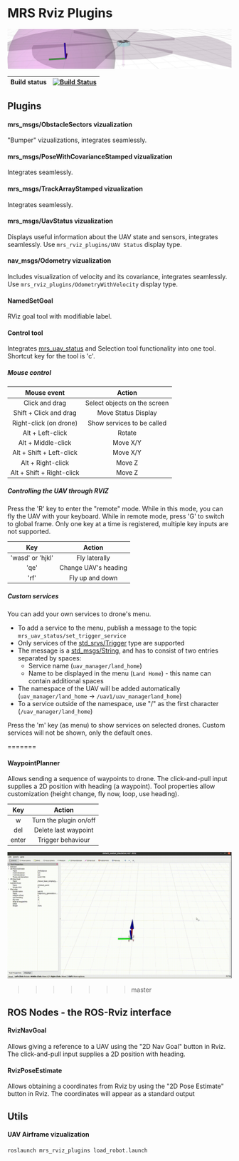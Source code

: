 # MRS Rviz Plugins

![](.fig/thumbnail.jpg)

| Build status | [![Build Status](https://github.com/ctu-mrs/mrs_rviz_plugins/workflows/Noetic/badge.svg)](https://github.com/ctu-mrs/mrs_rviz_plugins/actions) |
|--------------|------------------------------------------------------------------------------------------------------------------------------------------------|

## Plugins

#### mrs_msgs/ObstacleSectors vizualization

"Bumper" vizualizations, integrates seamlessly.

#### mrs_msgs/PoseWithCovarianceStamped vizualization

Integrates seamlessly.

#### mrs_msgs/TrackArrayStamped vizualization

Integrates seamlessly.

#### mrs_msgs/UavStatus vizualization

Displays useful information about the UAV state and sensors, integrates seamlessly.
Use `mrs_rviz_plugins/UAV Status` display type.

#### nav_msgs/Odometry vizualization

Includes visualization of velocity and its covariance, integrates seamlessly.
Use `mrs_rviz_plugins/OdometryWithVelocity` display type.

#### NamedSetGoal

RViz goal tool with modifiable label.

#### Control tool

Integrates [mrs_uav_status](https://github.com/ctu-mrs/mrs_uav_status/tree/master) and Selection tool functionality into one tool.  
Shortcut key for the tool is 'c'.

##### Mouse control

|        Mouse event        |            Action            |
|:-------------------------:|:----------------------------:|
|       Click and drag      | Select objects on the screen |
|   Shift + Click and drag  |      Move Status Display     |
|   Right-click (on drone)  |  Show services to be called  |
|      Alt + Left-click     |            Rotate            |
|     Alt + Middle-click    |           Move X/Y           |
|  Alt + Shift + Left-click |           Move X/Y           |
|     Alt + Right-click     |            Move Z            |
| Alt + Shift + Right-click |            Move Z            |  

##### Controlling the UAV through RVIZ  

Press the 'R' key to enter the "remote" mode. While in this mode, you can fly the UAV with your keyboard.
While in remote mode, press 'G' to switch to global frame.
Only one key at a time is registered, multiple key inputs are not supported.

|        Key       |        Action        |
|:----------------:|:--------------------:|
| 'wasd' or 'hjkl' |     Fly laterally    |
|       'qe'       | Change UAV's heading |
|       'rf'       |    Fly up and down   |

##### Custom services

You can add your own services to drone's menu.
 * To add a service to the menu, publish a message to the topic ```mrs_uav_status/set_trigger_service```
 * Only services of the [std_srvs/Trigger](http://docs.ros.org/melodic/api/std_srvs/html/srv/Trigger.html) type are supported
 * The message is a [std_msgs/String](http://docs.ros.org/melodic/api/std_msgs/html/msg/String.html), and has to consist of two entries separated by spaces:
   * Service name (```uav_manager/land_home```)
   * Name to be displayed in the menu (```Land Home```) - this name can contain additional spaces
 * The namespace of the UAV will be added automatically (```uav_manager/land_home``` -> ```/uav1/uav_managerland_home```)
 * To a service outside of the namespace, use "/" as the first character (```/uav_manager/land_home```)

Press the 'm' key (as menu) to show services on selected drones. Custom services will not be shown, only the default ones.

=======
#### WaypointPlanner

Allows sending a sequence of waypoints to drone.
The click-and-pull input supplies a 2D position with heading (a waypoint). Tool properties allow customization (height change, fly now, loop, use heading).  

|  Key  |         Action         |
|:-----:|:----------------------:|
|   w   | Turn the plugin on/off |
|  del  |  Delete last waypoint  |
| enter |   Trigger behaviour    |


![Demonstration](icons/classes/Waypoint_planner_demonstration.gif)
>>>>>>> master
## ROS Nodes - the ROS-Rviz interface

#### RvizNavGoal

Allows giving a reference to a UAV using the "2D Nav Goal" button in Rviz.
The click-and-pull input supplies a 2D position with heading.

#### RvizPoseEstimate

Allows obtaining a coordinates from Rviz by using the "2D Pose Estimate" button in Rviz.
The coordinates will appear as a standard output

## Utils

#### UAV Airframe vizualization

```bash
roslaunch mrs_rviz_plugins load_robot.launch
```
